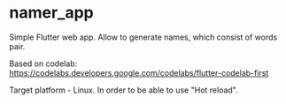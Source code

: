 # namer_app
Simple Flutter web app. Allow to generate names, which consist of words pair.

Based on codelab: https://codelabs.developers.google.com/codelabs/flutter-codelab-first

Target platform - Linux. In order to be able to use "Hot reload".
